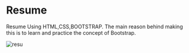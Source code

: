# Resume
Resume Using HTML,CSS,BOOTSTRAP. The main reason behind making this is to learn and practice the concept of Bootstrap.


![resu](https://user-images.githubusercontent.com/56040640/110214682-be3c0f00-7ecb-11eb-9b21-027b7346dfc0.PNG)
